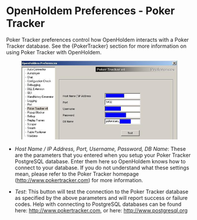 # OpenHoldem Preferences - Poker Tracker

Poker Tracker preferences control how OpenHoldem interacts with a Poker
Tracker database. See the {PokerTracker} section for more information on
using Poker Tracker with OpenHoldem.

<figure>
<img src="images/preferences_pokertracker.jpg" />
</figure>

- *Host Name / IP Address, Port, Username, Password, DB Name*: These are
  the parameters that you entered when you setup your Poker Tracker
  PostgreSQL database. Enter them here so OpenHoldem knows how to
  connect to your database. If you do not understand what these settings
  mean, please refer to the Poker Tracker homepage
  (<http://www.pokertracker.com>) for more information.

- *Test*: This button will test the connection to the Poker Tracker
  database as specified by the above parameters and will report success
  or failure codes. Help with connecting to PostgreSQL databases can be
  found here: http://www.pokertracker.com, or here:
  http://www.postgresql.org
